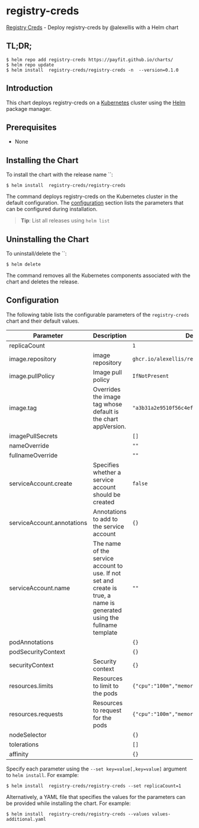 # registry-creds

[Registry Creds](https://github.com/PayFit/charts) - Deploy registry-creds by @alexellis with a Helm chart

## TL;DR;

```console
$ helm repo add registry-creds https://payfit.github.io/charts/
$ helm repo update
$ helm install  registry-creds/registry-creds -n  --version=0.1.0
```

## Introduction

This chart deploys registry-creds on a [Kubernetes](http://kubernetes.io) cluster using the [Helm](https://helm.sh) package manager.

## Prerequisites

- None

## Installing the Chart

To install the chart with the release name ``:

```console
$ helm install  registry-creds/registry-creds
```

The command deploys registry-creds on the Kubernetes cluster in the default configuration. The [configuration](#configuration) section lists the parameters that can be configured during installation.

> **Tip**: List all releases using `helm list`

## Uninstalling the Chart

To uninstall/delete the ``:

```console
$ helm delete 
```

The command removes all the Kubernetes components associated with the chart and deletes the release.

## Configuration

The following table lists the configurable parameters of the `registry-creds` chart and their default values.

|         Parameter          |                                                      Description                                                       |                   Default                    |
|----------------------------|------------------------------------------------------------------------------------------------------------------------|----------------------------------------------|
| replicaCount               |                                                                                                                        | `1`                                          |
| image.repository           | image repository                                                                                                       | `ghcr.io/alexellis/registry-creds`           |
| image.pullPolicy           | Image pull policy                                                                                                      | `IfNotPresent`                               |
| image.tag                  | Overrides the image tag whose default is the chart appVersion.                                                         | `"a3b31a2e9510f56c4ef5b538225facf16a7f9362"` |
| imagePullSecrets           |                                                                                                                        | `[]`                                         |
| nameOverride               |                                                                                                                        | `""`                                         |
| fullnameOverride           |                                                                                                                        | `""`                                         |
| serviceAccount.create      | Specifies whether a service account should be created                                                                  | `false`                                      |
| serviceAccount.annotations | Annotations to add to the service account                                                                              | `{}`                                         |
| serviceAccount.name        | The name of the service account to use. If not set and create is true, a name is generated using the fullname template | `""`                                         |
| podAnnotations             |                                                                                                                        | `{}`                                         |
| podSecurityContext         |                                                                                                                        | `{}`                                         |
| securityContext            | Security context                                                                                                       | `{}`                                         |
| resources.limits           | Resources to limit to the pods                                                                                         | `{"cpu":"100m","memory":"64Mi"}`             |
| resources.requests         | Resources to request for the pods                                                                                      | `{"cpu":"100m","memory":"64Mi"}`             |
| nodeSelector               |                                                                                                                        | `{}`                                         |
| tolerations                |                                                                                                                        | `[]`                                         |
| affinity                   |                                                                                                                        | `{}`                                         |


Specify each parameter using the `--set key=value[,key=value]` argument to `helm install`. For example:

```console
$ helm install  registry-creds/registry-creds --set replicaCount=1
```

Alternatively, a YAML file that specifies the values for the parameters can be provided while
installing the chart. For example:

```console
$ helm install  registry-creds/registry-creds --values values-additional.yaml
```
